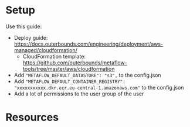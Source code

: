 
# Setup

Use this guide:
 * Deploy guide: https://docs.outerbounds.com/engineering/deployment/aws-managed/cloudformation/
   * CloudFormation template: https://github.com/outerbounds/metaflow-tools/tree/master/aws/cloudformation
 * Add `"METAFLOW_DEFAULT_DATASTORE": "s3",` to the config.json
 * Add `"METAFLOW_DEFAULT_CONTAINER_REGISTRY": "xxxxxxxxxxx.dkr.ecr.eu-central-1.amazonaws.com"` to the config.json
 * Add a lot of permissions to the user group of the user

# Resources
